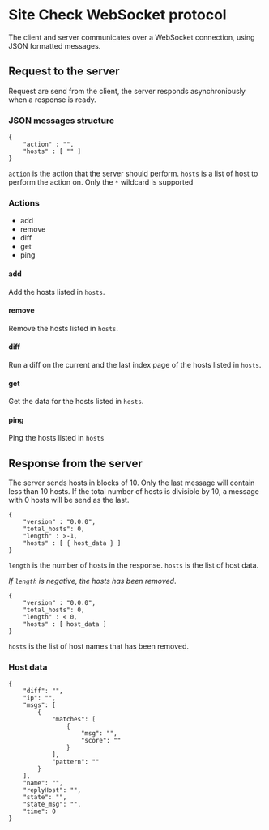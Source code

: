 # Site Check WebSocket protocol #

The client and server communicates over a WebSocket connection, using JSON
formatted messages.

## Request to the server ##

Request are send from the client, the server responds asynchroniously when a
response is ready.

### JSON messages structure ###

	{
		"action" : "",
		"hosts" : [ "" ]
	}
	
`action` is the action that the server should perform. `hosts` is a list of
host to perform the action on. Only the `*` wildcard is supported
	
### Actions ###

 * add
 * remove
 * diff
 * get
 * ping
 
#### add ####

Add the hosts listed in `hosts`.

#### remove ####

Remove the hosts listed in `hosts`.
 
#### diff ####

Run a diff on the current and the last index page of the hosts listed in
`hosts`.

#### get ####

Get the data for the hosts listed in `hosts`.

#### ping ####

Ping the hosts listed in `hosts`

## Response from the server ##

The server sends hosts in blocks of 10. Only the last message will contain
less than 10 hosts. If the total number of hosts is divisible by 10, a message
with 0 hosts will be send as the last.

	{
		"version" : "0.0.0",
		"total_hosts": 0,
		"length" : >-1,
		"hosts" : [ { host_data } ]
	}
  
`length` is the number of hosts in the response. `hosts` is the list of host
data.

*If `length` is negative, the hosts has been removed*. 

	{
		"version" : "0.0.0",
		"total_hosts": 0,
		"length" : < 0,
		"hosts" : [ host_data ]
	}
	
`hosts` is the list of host names that has been removed.

### Host data ###

	{
        "diff": "",
        "ip": "",
        "msgs": [
            {
                "matches": [
                    {
                        "msg": "",
                        "score": ""
                    }
                ],
                "pattern": ""
            }
        ],
        "name": "",
        "replyHost": "",
        "state": "",
        "state_msg": "", 
        "time": 0
    }
